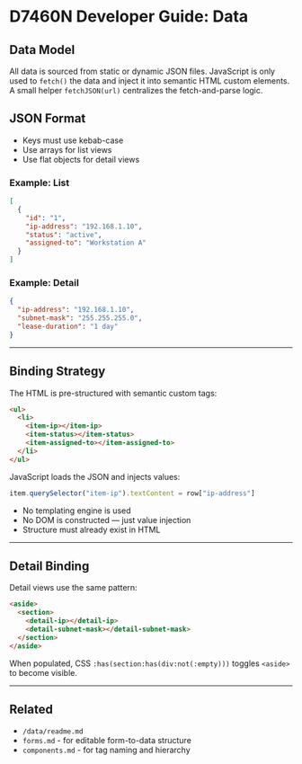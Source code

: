 # D7460N Developer Guide: Data

## Data Model

All data is sourced from static or dynamic JSON files. JavaScript is only used to `fetch()` the data and inject it into semantic HTML custom elements. A small helper `fetchJSON(url)` centralizes the fetch-and-parse logic.

## JSON Format

- Keys must use kebab-case
- Use arrays for list views
- Use flat objects for detail views

### Example: List

```json
[
  {
    "id": "1",
    "ip-address": "192.168.1.10",
    "status": "active",
    "assigned-to": "Workstation A"
  }
]
```

### Example: Detail

```json
{
  "ip-address": "192.168.1.10",
  "subnet-mask": "255.255.255.0",
  "lease-duration": "1 day"
}
```

---

## Binding Strategy

The HTML is pre-structured with semantic custom tags:

```html
<ul>
  <li>
    <item-ip></item-ip>
    <item-status></item-status>
    <item-assigned-to></item-assigned-to>
  </li>
</ul>
```

JavaScript loads the JSON and injects values:

```js
item.querySelector("item-ip").textContent = row["ip-address"]
```

- No templating engine is used
- No DOM is constructed — just value injection
- Structure must already exist in HTML

---

## Detail Binding

Detail views use the same pattern:

```html
<aside>
  <section>
    <detail-ip></detail-ip>
    <detail-subnet-mask></detail-subnet-mask>
  </section>
</aside>
```

When populated, CSS `:has(section:has(div:not(:empty)))` toggles `<aside>` to become visible.

---

## Related

- `/data/readme.md`
- `forms.md` - for editable form-to-data structure
- `components.md` - for tag naming and hierarchy
